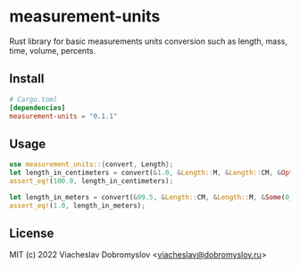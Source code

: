 # measurement-units
Rust library for basic measurements units conversion such as length, mass, time, volume, percents.

## Install
```toml
# Cargo.toml
[dependencies]
measurement-units = "0.1.1"
```

## Usage

```rust
use measurement_units::{convert, Length};
let length_in_centimeters = convert(&1.0, &Length::M, &Length::CM, &Option::None);
assert_eq!(100.0, length_in_centimeters);

let length_in_meters = convert(&99.5, &Length::CM, &Length::M, &Some(0_u32));
assert_eq!(1.0, length_in_meters);
```

## License

MIT (c) 2022 Viacheslav Dobromyslov <<viacheslav@dobromyslov.ru>>
